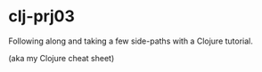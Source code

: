 # clj-prj03

Following along and taking a few side-paths with a Clojure tutorial.

(aka my Clojure cheat sheet)
